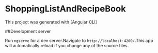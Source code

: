 # ShoppingListAndRecipeBook

This project was generated with [Angular CLI]

##Development server

Run `ngserve` for a dev server.Navigate to `http://localhost:4200/`.This app will automatically reload if you change any of the source files.
